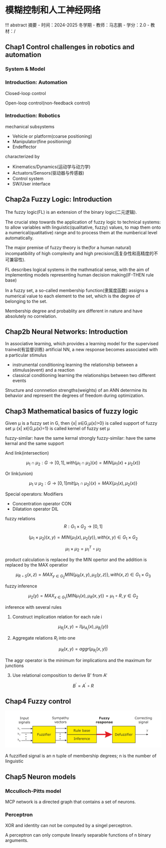 # 模糊控制和人工神经网络

!!! abstract 摘要
    - 时间：2024-2025 冬学期
    - 教师：马志鹏
    - 学分：2.0
    - 教材：/

## Chap1 Control challenges in robotics and automation

### System & Model

### Introduction: Automation

Closed-loop control

Open-loop control(non-feedback control)

### Introduction: Robotics

mechanical subsystems

- Vehicle or platform(coarse positioning)
- Manipulator(fine positioning)
- Endeffector

characterized by

- Kinematics/Dynamics(运动学与动力学)
- Actuators/Sensors(驱动器与传感器)
- Control system
- SW/User interface

## Chap2a Fuzzy Logic: Introduction

The fuzzy logic(FL) is an extension of the binary logic(二元逻辑).

The crucial step towards the application of fuzzy logic to technical systems: to allow variables with linguistic(qualitative, fuzzy) values, to map them onto a numerical(quatitative) range and to process them at the numberical level automatically.

The major premise of fuzzy theory is the(for a human natural) incompatibility of high complexity and high precision(高复杂性和高精度的不可兼容性).

FL describes logical systems in the mathmatical sense, with the aim of implementing models representing human decision making(IF-THEN rule base)

In a fuzzy set, a so-called membership function(隶属度函数) assigns a numerical value to each element to the set, which is the degree of belonging to the set.

Membership degree and probablity are different in nature and have absolutely no correlation.

## Chap2b Neural Networks: Introduction

In associative learning, which provides a learning model for the supervised trained(有监督训练) artificial NN, a new response becomes associated with a particular stimulus

- instrumental conditioning
  learning the relationship between a stimulus(event) and a reaction 
- classical conditioning
  learning the relationships between two different events 

Structure and connnetion strengths(weights) of an ANN determine its behavior and represent the degrees of freedom during optimization.

## Chap3 Mathematical basics of fuzzy logic

Given μ is a fuzzy set in G, then 
{x| x∈G,μ(x)>0} is called support of fuzzy set μ
{x| x∈G,μ(x)=1} is called kernel of fuzzy set μ

fuzzy-similar: have the same kernal
strongly fuzzy-similar: have the same kernal and the same support

And link(intersection)

$$
\mu_1 \cap \mu_2:G \rightarrow[0,1], with (\mu_1 \cap \mu_2)(x) = MIN\{\mu_1 (x) + \mu_2(x)\}
$$

Or link(union)

$$
\mu_1 \cup \mu_2 : G\rightarrow[0,1] mit (\mu_1 \cap \mu_2)(x) = MAX \{\mu_1 (x), \mu_2(x)\}
$$

Special operators: Modifiers
- Concentration operator CON
- Dilatation operator DIL

fuzzy relations
$$
R: G_1 \times G_2 \rightarrow [0,1]
$$

$$
(\mu_1 \times \mu_2)(x,y)= MIN\{ \mu_1(x), \mu_2(y)\}, with (x,y) \in G_1 \times G_2
$$

$$
\mu_1 \times \mu_2 =\mu_1^T \circ \mu_2
$$

product calculation is replaced by the MIN opertor and the addition is replaced by the MAX operatior

$$
\mu_{R \circ S}(x, z)= MAX_{y \in G_2} {MIN \{\mu_R(x,y), \mu_S(y,z)}\}, with (x,z) \in G_1 \times G_3
$$

fuzzy inference

$$
\mu_2(y) = MAX_{x \in G_1} \{ MIN{\mu_1 (x), \mu_R(x,y)}\} = \mu_1 \circ R, y\in G_2
$$

inference with several rules

1. Construct implication relation for each rule i

$$
\mu_{R_i}(x,y) = I(\mu_{A_i}(x), \mu_{B_i}(y))
$$

2. Aggregate relations $R_i$ into one

$$
\mu_R(x,y) = aggr(\mu_{R_i}(x,y))
$$

The aggr operator is the minimum for implications and the maximum for junctions

3. Use relational composition to derive B' from A'

$$
B^\prime = A^\prime \circ R
$$

## Chap4 Fuzzy control

![](./figures/chap4_fc.png)

A fuzzified signal is an n tuple of membership degrees; n is the number of linguistic 

## Chap5 Neuron models

### Mcculloch-Pitts model

MCP network is a directed graph that contains a set of neurons.

### Perceptron

XOR and identity can not be computed by a singel perceptron.

A perceptron can only compute linearly separable functions of n binary arguments.


